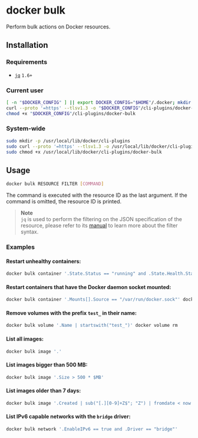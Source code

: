 # docker bulk

Perform bulk actions on Docker resources.

## Installation

### Requirements
 * [`jq`](https://stedolan.github.io/jq/) `1.6+`

### Current user

```sh
[ -n "$DOCKER_CONFIG" ] || export DOCKER_CONFIG="$HOME"/.docker; mkdir -p "$DOCKER_CONFIG"/cli-plugins
curl --proto '=https' --tlsv1.3 -o "$DOCKER_CONFIG"/cli-plugins/docker-bulk 'https://raw.githubusercontent.com/hectorm/docker-bulk/v0.0.1/docker-bulk'
chmod +x "$DOCKER_CONFIG"/cli-plugins/docker-bulk
```

### System-wide

```sh
sudo mkdir -p /usr/local/lib/docker/cli-plugins
sudo curl --proto '=https' --tlsv1.3 -o /usr/local/lib/docker/cli-plugins/docker-bulk 'https://raw.githubusercontent.com/hectorm/docker-bulk/v0.0.1/docker-bulk'
sudo chmod +x /usr/local/lib/docker/cli-plugins/docker-bulk
```

## Usage

```sh
docker bulk RESOURCE FILTER [COMMAND]
```

The command is executed with the resource ID as the last argument. If the command is omitted, the resource ID is printed.

> **Note**  
> `jq` is used to perform the filtering on the JSON specification of the resource, please refer to its [manual](https://stedolan.github.io/jq/manual/) to learn more about the filter syntax.

### Examples

#### Restart unhealthy containers:
```sh
docker bulk container '.State.Status == "running" and .State.Health.Status == "unhealthy"' docker container restart
```

#### Restart containers that have the Docker daemon socket mounted:
```sh
docker bulk container '.Mounts[].Source == "/var/run/docker.sock"' docker container restart
```

#### Remove volumes with the prefix `test_` in their name:
```sh
docker bulk volume '.Name | startswith("test_")' docker volume rm
```

#### List all images:
```sh
docker bulk image '.'
```

#### List images bigger than 500 MB:
```sh
docker bulk image '.Size > 500 * $MB'
```

#### List images older than 7 days:
```sh
docker bulk image '.Created | sub("[.][0-9]+Z$"; "Z") | fromdate < now - 7 * $DAY'
```

#### List IPv6 capable networks with the `bridge` driver:
```sh
docker bulk network '.EnableIPv6 == true and .Driver == "bridge"'
```
